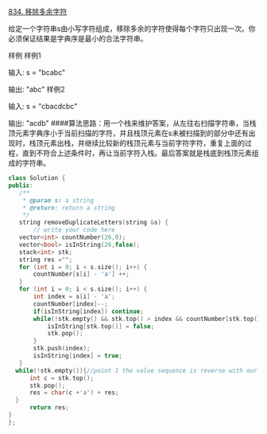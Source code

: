[834. 移除多余字符](#https://www.lintcode.com/problem/remove-duplicate-letters/description)
  
  给定一个字符串s由小写字符组成，移除多余的字符使得每个字符只出现一次。你必须保证结果是字典序是最小的合法字符串。

样例
样例1

输入: s = "bcabc"
  
  输出: "abc"
样例2

输入: s = "cbacdcbc"
  
 输出: "acdb"
####算法思路：用一个栈来维护答案，从左往右扫描字符串，当栈顶元素字典序小于当前扫描的字符，并且栈顶元素在s未被扫描到的部分中还有出现时，栈顶元素出栈，并继续比较新的栈顶元素与当前字符字符，重复上面的过程，直到不符合上述条件时，再让当前字符入栈。最后答案就是栈底到栈顶元素组成的字符串。
 
 ```c++
 class Solution {
public:
    /**
     * @param s: a string
     * @return: return a string
     */
    string removeDuplicateLetters(string &s) {
        // write your code here
    vector<int> countNumber(26,0);
    vector<bool> isInString(26,false);
    stack<int> stk;
    string res ="";
    for (int i = 0; i < s.size(); i++) {
        countNumber[s[i] - 'a'] ++;
    }
    for (int i = 0; i < s.size(); i++) {
        int index = s[i] - 'a';
        countNumber[index]--;
        if(isInString[index]) continue;
        while(!stk.empty() && stk.top() > index && countNumber[stk.top()] >0){
            isInString[stk.top()] = false;
            stk.pop();
        }
        stk.push(index);
        isInString[index] = true;
    }
   while(!stk.empty()){//point 1 the value sequence is reverse with our aim
       int c = stk.top();
       stk.pop();
       res = char(c +'a') + res; 
   }
       return res; 
}
};

 ```